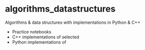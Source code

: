 # algorithms_datastructures
Algorithms &amp; data structures with implementations in Python &amp; C++

- Practice notebooks
- C++ implementations of selected 
- Python implementations of 
